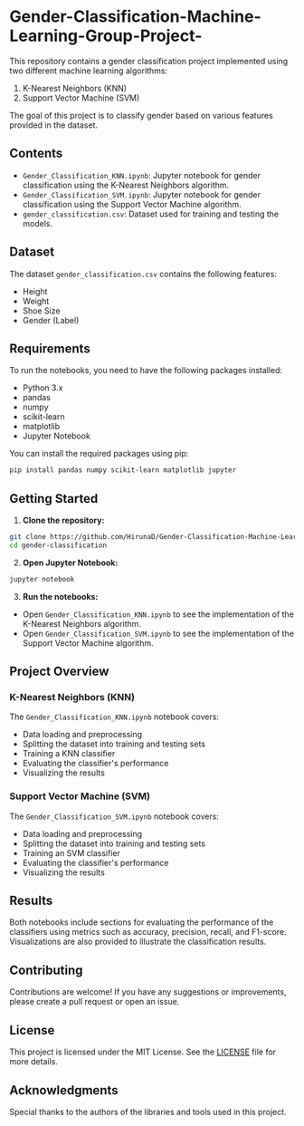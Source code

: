 # Gender-Classification-Machine-Learning-Group-Project-

This repository contains a gender classification project implemented using two different machine learning algorithms: 

  1) K-Nearest Neighbors (KNN)
  2) Support Vector Machine (SVM)

The goal of this project is to classify gender based on various features provided in the dataset.

## Contents

- `Gender_Classification_KNN.ipynb`: Jupyter notebook for gender classification using the K-Nearest Neighbors algorithm.
- `Gender_Classification_SVM.ipynb`: Jupyter notebook for gender classification using the Support Vector Machine algorithm.
- `gender_classification.csv`: Dataset used for training and testing the models.

## Dataset

The dataset `gender_classification.csv` contains the following features:

- Height
- Weight
- Shoe Size
- Gender (Label)

## Requirements

To run the notebooks, you need to have the following packages installed:

- Python 3.x
- pandas
- numpy
- scikit-learn
- matplotlib
- Jupyter Notebook

You can install the required packages using pip:

```sh
pip install pandas numpy scikit-learn matplotlib jupyter
```

## Getting Started

1. **Clone the repository:**

```sh
git clone https://github.com/HirunaD/Gender-Classification-Machine-Learning-Group-Project-.git
cd gender-classification
```

2. **Open Jupyter Notebook:**

```sh
jupyter notebook
```

3. **Run the notebooks:**

- Open `Gender_Classification_KNN.ipynb` to see the implementation of the K-Nearest Neighbors algorithm.
- Open `Gender_Classification_SVM.ipynb` to see the implementation of the Support Vector Machine algorithm.

## Project Overview

### K-Nearest Neighbors (KNN)

The `Gender_Classification_KNN.ipynb` notebook covers:

- Data loading and preprocessing
- Splitting the dataset into training and testing sets
- Training a KNN classifier
- Evaluating the classifier's performance
- Visualizing the results

### Support Vector Machine (SVM)

The `Gender_Classification_SVM.ipynb` notebook covers:

- Data loading and preprocessing
- Splitting the dataset into training and testing sets
- Training an SVM classifier
- Evaluating the classifier's performance
- Visualizing the results

## Results

Both notebooks include sections for evaluating the performance of the classifiers using metrics such as accuracy, precision, recall, and F1-score. Visualizations are also provided to illustrate the classification results.

## Contributing

Contributions are welcome! If you have any suggestions or improvements, please create a pull request or open an issue.

## License

This project is licensed under the MIT License. See the [LICENSE](LICENSE) file for more details.

## Acknowledgments

Special thanks to the authors of the libraries and tools used in this project.
